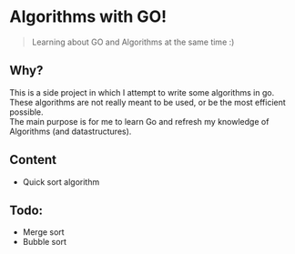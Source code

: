 # Algorithms with GO!
> Learning about GO and Algorithms at the same time :) 

## Why?
This is a side project in which I attempt to write some algorithms in go. 
These algorithms are not really meant to be used, or be the most efficient possible.  
The main purpose is for me to learn Go and refresh my knowledge of Algorithms (and datastructures).

## Content
- Quick sort algorithm 

## Todo:
- Merge sort
- Bubble sort